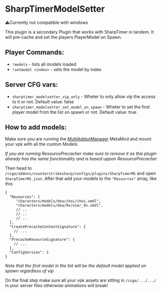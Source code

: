 # SharpTimerModelSetter
⚠️Currently not compatible with windows

This plugin is a secondary Plugin that works with SharpTimer in tandem.
It will pre-cache and set the players PlayerModel on Spawn.

## Player Commands:
* `!models` - lists all models loaded
* `!setmodel <index>` - sets the model by index

## Server CFG vars:
* `sharptimer_modelsetter_vip_only` - Wheter to only allow vip the access to it or not. Default value: false
* `sharptimer_modelsetter_set_model_on_spawn` - Wheter to set the first player model from the list on spawn or not. Default value: true

## How to add models:
Make sure you are running the [MultiAddonManager](https://github.com/Source2ZE/MultiAddonManager) MetaMod and mount your vpk with all the custom Models

*If you are running ResourcePrecacher make sure to remove it as this plugin already has the same functionality and is based uppon ResourcePrecacher*

Then head to `/csgo/addons/counterstrikesharp/configs/plugins/SharpTimerMS` and open `SharpTimerMS.json`.
After that add your models to the `"Resources"` array, like this:

```jsonc
{
  "Resources": [
     "characters/models/dea/choi/choi.vmdl",
     "characters/models/dea/9s/nier_9s.vmdl",
     // ..
     // ..
     // ..
  ],
  "CreatePrecacheContextSignature": {
    // ...
  },
  "PrecacheResourceSignature": {
    // ...
  },
  "ConfigVersion": 1
}
```
*Note that the first model in the list will be the default model applied on spawn regardless of vip*

On the final step make sure all your vpk assets are sitting in `/csgo/.../.../` in your server files otherwise animations will break!
